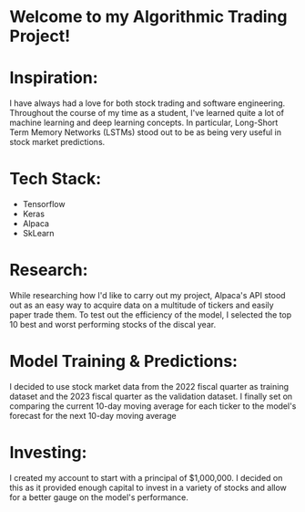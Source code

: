 # Welcome to my Algorithmic Trading Project!


# Inspiration:
I have always had a love for both stock trading and software engineering. Throughout the course of my time as a student, I've learned quite a lot of machine learning and deep learning concepts. In particular, Long-Short Term Memory Networks (LSTMs) stood out to be as being very useful in stock market predictions.


# Tech Stack:
- Tensorflow
- Keras
- Alpaca
- SkLearn


# Research:
While researching how I'd like to carry out my project, Alpaca's API stood out as an easy way to acquire data on a multitude of tickers and easily paper trade them. To test out the efficiency of the model, I selected the top 10 best and worst performing stocks of the discal year.


# Model Training & Predictions:
I decided to use stock market data from the 2022 fiscal quarter as training dataset and the 2023 fiscal quarter as the validation dataset. I finally set on comparing the current 10-day moving average for each ticker to the model's forecast for the next 10-day moving average


# Investing:
I created my account to start with a principal of $1,000,000. I decided on this as it provided enough capital to invest in a variety of stocks and allow for a better gauge on the model's performance.
